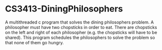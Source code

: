 # CS3413-DiningPhilosophers
A multithreaded c program that solves the dining philosophers problem.  A philosopher must have two chopsticks in order to eat.  There are chopsticks on the left and right of each philosopher (e.g. the chopsticks will have to be shared).  This program schedules the philosophers to solve the problem so that none of them go hungry.

